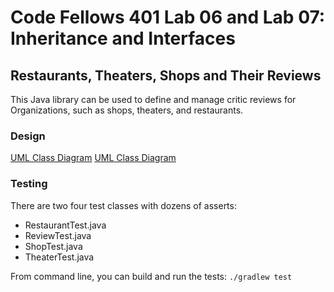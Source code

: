 # Code Fellows 401 Lab 06 and Lab 07: Inheritance and Interfaces

## Restaurants, Theaters, Shops and Their Reviews

This Java library can be used to define and manage critic reviews for Organizations, such as shops, theaters, and restaurants.

### Design
[UML Class Diagram](assets/Inheritance_And_Interfaces.jpg)
[UML Class Diagram](assets/Inheritance_And_Interfaces2.jpg)

### Testing
There are two four test classes with dozens of asserts:
- RestaurantTest.java
- ReviewTest.java
- ShopTest.java
- TheaterTest.java

From command line, you can build and run the tests:
`./gradlew test`